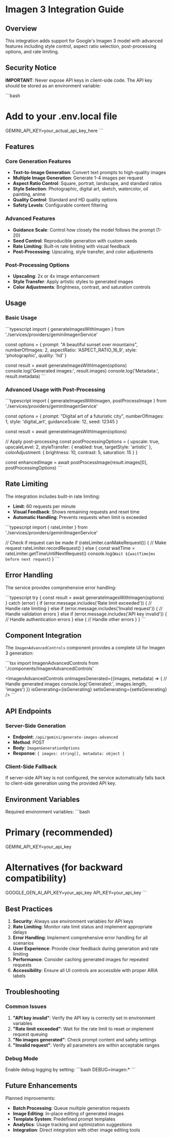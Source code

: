 # Imagen 3 Integration Guide

## Overview
This integration adds support for Google's Imagen 3 model with advanced features including style control, aspect ratio selection, post-processing options, and rate limiting.

## Security Notice
**IMPORTANT**: Never expose API keys in client-side code. The API key should be stored as an environment variable:

\`\`\`bash
# Add to your .env.local file
GEMINI_API_KEY=your_actual_api_key_here
\`\`\`

## Features

### Core Generation Features
- **Text-to-Image Generation**: Convert text prompts to high-quality images
- **Multiple Image Generation**: Generate 1-4 images per request
- **Aspect Ratio Control**: Square, portrait, landscape, and standard ratios
- **Style Selection**: Photographic, digital art, sketch, watercolor, oil painting, anime
- **Quality Control**: Standard and HD quality options
- **Safety Levels**: Configurable content filtering

### Advanced Features
- **Guidance Scale**: Control how closely the model follows the prompt (1-20)
- **Seed Control**: Reproducible generation with custom seeds
- **Rate Limiting**: Built-in rate limiting with visual feedback
- **Post-Processing**: Upscaling, style transfer, and color adjustments

### Post-Processing Options
- **Upscaling**: 2x or 4x image enhancement
- **Style Transfer**: Apply artistic styles to generated images
- **Color Adjustments**: Brightness, contrast, and saturation controls

## Usage

### Basic Usage
\`\`\`typescript
import { generateImagesWithImagen } from './services/providers/geminiImagenService'

const options = {
  prompt: "A beautiful sunset over mountains",
  numberOfImages: 2,
  aspectRatio: 'ASPECT_RATIO_16_9',
  style: 'photographic',
  quality: 'hd'
}

const result = await generateImagesWithImagen(options)
console.log('Generated images:', result.images)
console.log('Metadata:', result.metadata)
\`\`\`

### Advanced Usage with Post-Processing
\`\`\`typescript
import { generateImagesWithImagen, postProcessImage } from './services/providers/geminiImagenService'

const options = {
  prompt: "Digital art of a futuristic city",
  numberOfImages: 1,
  style: 'digital_art',
  guidanceScale: 12,
  seed: 12345
}

const result = await generateImagesWithImagen(options)

// Apply post-processing
const postProcessingOptions = {
  upscale: true,
  upscaleLevel: 2,
  styleTransfer: {
    enabled: true,
    targetStyle: 'artistic'
  },
  colorAdjustment: {
    brightness: 10,
    contrast: 5,
    saturation: 15
  }
}

const enhancedImage = await postProcessImage(result.images[0], postProcessingOptions)
\`\`\`

## Rate Limiting

The integration includes built-in rate limiting:
- **Limit**: 60 requests per minute
- **Visual Feedback**: Shows remaining requests and reset time
- **Automatic Handling**: Prevents requests when limit is exceeded

\`\`\`typescript
import { rateLimiter } from './services/providers/geminiImagenService'

// Check if request can be made
if (rateLimiter.canMakeRequest()) {
  // Make request
  rateLimiter.recordRequest()
} else {
  const waitTime = rateLimiter.getTimeUntilNextRequest()
  console.log(`Wait ${waitTime}ms before next request`)
}
\`\`\`

## Error Handling

The service provides comprehensive error handling:

\`\`\`typescript
try {
  const result = await generateImagesWithImagen(options)
} catch (error) {
  if (error.message.includes('Rate limit exceeded')) {
    // Handle rate limiting
  } else if (error.message.includes('Invalid request')) {
    // Handle validation errors
  } else if (error.message.includes('API key invalid')) {
    // Handle authentication errors
  } else {
    // Handle other errors
  }
}
\`\`\`

## Component Integration

The `ImagenAdvancedControls` component provides a complete UI for Imagen 3 generation:

\`\`\`tsx
import ImagenAdvancedControls from './components/ImagenAdvancedControls'

<ImagenAdvancedControls
  onImagesGenerated={(images, metadata) => {
    // Handle generated images
    console.log('Generated:', images.length, 'images')
  }}
  isGenerating={isGenerating}
  setIsGenerating={setIsGenerating}
/>
\`\`\`

## API Endpoints

### Server-Side Generation
- **Endpoint**: `/api/gemini/generate-images-advanced`
- **Method**: POST
- **Body**: `ImagenGenerationOptions`
- **Response**: `{ images: string[], metadata: object }`

### Client-Side Fallback
If server-side API key is not configured, the service automatically falls back to client-side generation using the provided API key.

## Environment Variables

Required environment variables:
\`\`\`bash
# Primary (recommended)
GEMINI_API_KEY=your_api_key

# Alternatives (for backward compatibility)
GOOGLE_GEN_AI_API_KEY=your_api_key
API_KEY=your_api_key
\`\`\`

## Best Practices

1. **Security**: Always use environment variables for API keys
2. **Rate Limiting**: Monitor rate limit status and implement appropriate delays
3. **Error Handling**: Implement comprehensive error handling for all scenarios
4. **User Experience**: Provide clear feedback during generation and rate limiting
5. **Performance**: Consider caching generated images for repeated requests
6. **Accessibility**: Ensure all UI controls are accessible with proper ARIA labels

## Troubleshooting

### Common Issues

1. **"API key invalid"**: Verify the API key is correctly set in environment variables
2. **"Rate limit exceeded"**: Wait for the rate limit to reset or implement request queuing
3. **"No images generated"**: Check prompt content and safety settings
4. **"Invalid request"**: Verify all parameters are within acceptable ranges

### Debug Mode
Enable debug logging by setting:
\`\`\`bash
DEBUG=imagen:*
\`\`\`

## Future Enhancements

Planned improvements:
- **Batch Processing**: Queue multiple generation requests
- **Image Editing**: In-place editing of generated images
- **Template System**: Predefined prompt templates
- **Analytics**: Usage tracking and optimization suggestions
- **Integration**: Direct integration with other image editing tools
